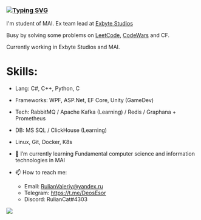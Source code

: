 ### [![Typing SVG](https://readme-typing-svg.herokuapp.com?color=%2336BCF7&lines=Hi+there+👋,+my+name+is+Valeriy)](https://git.io/typing-svg)
I'm student of MAI. Ex team lead at [Exbyte Studios](https://vk.com/exbytestudios) 

Busy by solving some problems on [LeetCode](https://leetcode.com/DeoEsor/), [CodeWars](https://www.codewars.com/users/DeoEsor) and CF.

Currently working in Exbyte Studios and MAI.


# Skills:  
- Lang: C#, C++, Python, C

- Frameworks: WPF, ASP.Net, EF Core, Unity (GameDev)
- Tech: RabbitMQ / Apache Kafka (Learning) / Redis / Graphana + Prometheus
- DB: MS SQL / ClickHouse (Learning)
- Linux, Git, Docker, K8s

- 🌱 I’m currently learning Fundamental computer science and information technologies in MAI
- 📫 How to reach me: 
   - Email: RulianValeriy@yandex.ru
   - Telegram: https://t.me/DeosEsor
   - Discord: RulianCat#4303
   
   
![](https://komarev.com/ghpvc/?username=your-github-username)
